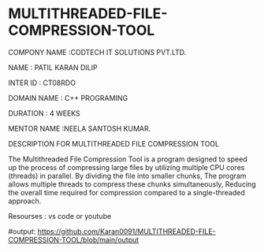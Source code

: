 # MULTITHREADED-FILE-COMPRESSION-TOOL

COMPONY NAME :CODTECH IT SOLUTIONS PVT.LTD.

NAME : PATIL KARAN DILIP

INTER ID : CT08RDO

DOMAIN NAME : C++ PROGRAMING

DURATION : 4 WEEKS

MENTOR NAME :NEELA SANTOSH KUMAR.

DESCRIPTION FOR MULTITHREADED FILE COMPRESSION TOOL

The Multithreaded File Compression Tool is a program designed to speed up the process of compressing large files 
by utilizing multiple CPU cores (threads) in parallel.
By dividing the file into smaller chunks,
The program allows multiple threads to compress these chunks simultaneously,
Reducing the overall time required for compression compared to a single-threaded approach.

Resourses : vs code or youtube

#output:
https://github.com/Karan0091/MULTITHREADED-FILE-COMPRESSION-TOOL/blob/main/output




